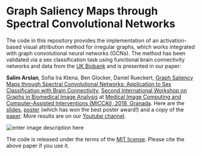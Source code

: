 
# Graph Saliency Maps through Spectral Convolutional Networks

The code in this repository provides the implementation of an activation-based visual attribution method for irregular graphs, which works integrated with graph convolutional neural networks (GCNs). The method has been validated via a sex classification task using functional brain connectivity networks and data from the [UK Biobank](http://www.ukbiobank.ac.uk/) and is presented in our paper: 

**Salim Arslan**, Sofia Ira Ktena, Ben Glocker, Daniel Rueckert, [Graph Saliency Maps through Spectral Convolutional Networks: Application to Sex Classification with Brain Connectivity](https://arxiv.org/abs/1806.01764), [Second International Workshop on Graphs in Biomedical Image Analysis](https://grail-miccai.github.io/) at [Medical Image Computing and Computer-Assisted Interventions (MICCAI), 2018, Granada](https://miccai2018.org/en/Default.asp?). Here are the [slides](#), [poster](https://www.researchgate.net/profile/Salim_Arslan/publication/327751019_Poster/data/5ba24ac945851574f7d66901/arslan-salim-poster-A0.pdf) (which has won the best poster award!) and a copy of the [paper](https://arxiv.org/abs/1806.01764).  More results are on our [Youtube channel](https://www.youtube.com/watch?v=F7K-8P-OcRs).

![enter image description here](https://ucb7ecf0acbcd93279fec8071462.dl.dropboxusercontent.com/cd/0/inline/ARUbgsMbU50zHWCUuTH07u00q46yEjoW2z1YKxZro6lTAB5DP4sccnCnI7FEhoEMbWQsIx0wkjRQ8_YpBuVhAgYhxfJHfrdOYBumkGQou4bg3FXxr1TwnSnSoLr8mt1A5T4iCxzn8KalosPJ1_PN1zDBrOU4rZDSfOWOgzPjyzVZKfVvuqAtdpPhZ8HHhqU2S-Y/file)

The code is released under the terms of the [MIT license](https://github.com/sarslancs/graph_saliency_maps/blob/master/licence.txt). Please cite the above paper if you use it.
